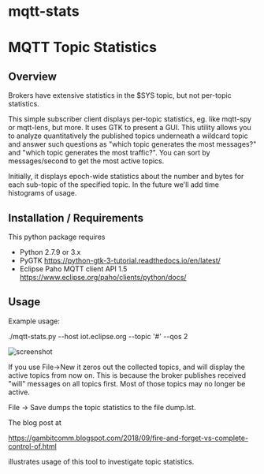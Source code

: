 # mqtt-stats
# MQTT Topic Statistics

## Overview

Brokers have extensive statistics in the $SYS topic, but not per-topic statistics.

This simple subscriber client displays per-topic statistics, eg. like mqtt-spy or mqtt-lens,
but more. It uses GTK to present a GUI. This utility allows you to analyze quantitatively
the published topics underneath a wildcard topic and answer such questions as "which topic
generates the most messages?" and "which topic generates the most traffic?". You can sort by
messages/second to get the most active topics. 

Initially, it displays epoch-wide statistics about the number and bytes for each sub-topic
of the specified topic. In the future we'll add time histograms of usage.

## Installation / Requirements

This python package requires

* Python 2.7.9 or 3.x
* PyGTK https://python-gtk-3-tutorial.readthedocs.io/en/latest/
* Eclipse Paho MQTT client API 1.5 https://www.eclipse.org/paho/clients/python/docs/

## Usage

Example usage:

./mqtt-stats.py --host iot.eclipse.org --topic '#' --qos 2

![screenshot](https://github.com/gambitcomminc/mqtt-stats/blob/master/mqtt-stats4.png)

If you use File->New it zeros out the collected topics, and will display the active topics from now on. This is because the broker publishes received "will" messages on all topics first. Most of those topics may no longer be active.


File -> Save dumps the topic statistics to the file dump.lst. 

The blog post at

https://gambitcomm.blogspot.com/2018/09/fire-and-forget-vs-complete-control-of.html

illustrates usage of this tool to investigate topic statistics.
